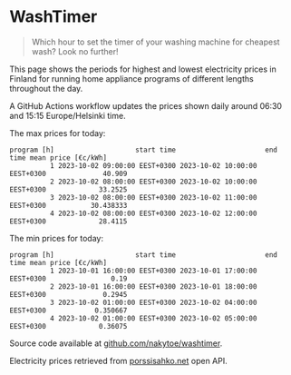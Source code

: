 
# WashTimer

> Which hour to set the timer of your washing machine for cheapest wash? Look no further!

This page shows the periods for highest and lowest electricity prices in Finland 
for running home appliance programs of different lengths throughout the day. 

A GitHub Actions workflow updates the prices shown daily around 06:30 and 15:15 Europe/Helsinki time.

The max prices for today:

	program [h]                    start time                      end time mean price [€c/kWh]
	          1 2023-10-02 09:00:00 EEST+0300 2023-10-02 10:00:00 EEST+0300              40.909
	          2 2023-10-02 08:00:00 EEST+0300 2023-10-02 10:00:00 EEST+0300             33.2525
	          3 2023-10-02 08:00:00 EEST+0300 2023-10-02 11:00:00 EEST+0300           30.438333
	          4 2023-10-02 08:00:00 EEST+0300 2023-10-02 12:00:00 EEST+0300             28.4115

The min prices for today:

	program [h]                    start time                      end time mean price [€c/kWh]
	          1 2023-10-01 16:00:00 EEST+0300 2023-10-01 17:00:00 EEST+0300                0.19
	          2 2023-10-01 16:00:00 EEST+0300 2023-10-01 18:00:00 EEST+0300              0.2945
	          3 2023-10-02 01:00:00 EEST+0300 2023-10-02 04:00:00 EEST+0300            0.350667
	          4 2023-10-02 01:00:00 EEST+0300 2023-10-02 05:00:00 EEST+0300             0.36075


Source code available at [github.com/nakytoe/washtimer](https://github.com/nakytoe/washtimer).

Electricity prices retrieved from [porssisahko.net](https://porssisahko.net/api) open API.
